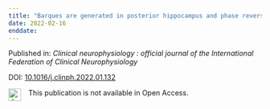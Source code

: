 ```yaml
---
title: "Barques are generated in posterior hippocampus and phase reverse over lateral posterior hippocampal surface."
date: 2022-02-16
enddate:
---
```


Published in: *Clinical neurophysiology : official journal of the International Federation of Clinical Neurophysiology*

DOI: [10.1016/j.clinph.2022.01.132](https://doi.org/10.1016/j.clinph.2022.01.132)

<img src=https://upload.wikimedia.org/wikipedia/commons/thumb/0/0e/Closed_Access_logo_transparent.svg/1200px-Closed_Access_logo_transparent.svg.png alt="drawing" width="25" align="left"/> &nbsp;&nbsp;&nbsp;This publication is not available in Open Access.


